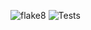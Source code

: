 ![flake8](https://github.com/ethankward/flora_synthesis/actions/workflows/main.yml/badge.svg)
![Tests](https://github.com/ethankward/flora_synthesis/actions/workflows/test_django/badge.svg)

